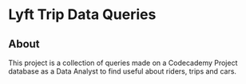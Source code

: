 # Lyft Trip Data Queries
## About 
This project is a collection of queries made on a Codecademy Project database as a Data Analyst to find useful about riders, trips and cars.